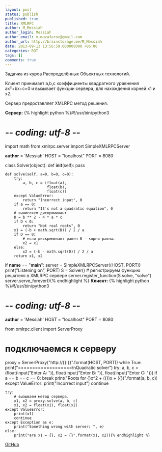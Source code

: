 ```yaml
---
layout: post
status: publish
published: true
title: XMLRPC
author: M_Messiah
author_login: Messiah
author_email: m.muzafarov@gmail.com
author_url: http://brainstorage.me/M_Messiah
date: 2013-09-13 13:56:50.000000000 +06:00
categories: ROT
tags: []
comments: true
---
```

Задачка из курса Распределённых Объектных технологий.

Клиент принимает a,b,c коэффициенты квадратного уравнения ax&sup2;+bx+c=0 и вызывает функции сервера, для нахождения корней x1 и x2.

Сервер предоставляет XMLRPC метод решения.

<!--more-->

**Сервер:**
{% highlight python %}#!/usr/bin/python3
# -*- coding: utf-8 -*-
import math
from xmlrpc.server import SimpleXMLRPCServer

__author__ = 'Messiah'
HOST = "localhost"
PORT = 8080

class Solver(object):
    def __init__(self):
        pass

    def solve(self, a=0, b=0, c=0):
        try:
            a, b, c = (float(a),
                       float(b),
                       float(c))
        except ValueError:
            return "Incorrect input", 0
        if a == 0:
            return "It's not a quadratic equation", 0
        # вычисляем дискриминант
        D = b ** 2 - 4 * a * c
        if D < 0:
            return "Not real roots", 0
        x1 = (-b + math.sqrt(D)) / 2 / a
        if D == 0:
            # если дискриминант равен 0 - корни равны.
            x2 = x1
        else:
            x2 = (-b - math.sqrt(D)) / 2 / a
        return x1, x2

if __name__ == "__main__":
    server = SimpleXMLRPCServer((HOST, PORT))
    print("Listening on", PORT)
    S = Solver()
    # регистрируем функцию решателя в XMLRPC сервере
    server.register_function(S.solve, "solve")
    server.serve_forever(){% endhighlight %}
**Клиент:**
{% highlight python %}#!/usr/bin/python3
# -*- coding: utf-8 -*-

__author__ = 'Messiah'
HOST = "localhost"
PORT = 8080

from xmlrpc.client import ServerProxy

# подключаемся к серверу
proxy = ServerProxy("http://{}:{}".format(HOST, PORT))
while True:
    print("===================\nQuadratic solver")
    try:
        a, b, c = (float(input("Enter A: ")),
                   float(input("Enter B: ")),
                   float(input("Enter C: ")))
        if a == b == c == 0:
            break
        print("Roots for {}x^2 + ({})x + ({})".format(a, b, c))
    except ValueError:
        print("Incorrect input")
        continue

    try:
        # вызываем метод сервера.
        x1, x2 = proxy.solve(a, b, c)
        x1, x2 = float(x1), float(x2)
    except ValueError:
        print(x1)
        continue
    except Exception as e:
        print("Something wrong with server: ", e)
    else:
        print("are x1 = {}, x2 = {}".format(x1, x2)){% endhighlight %}

[GitHub](https://github.com/m-muzafarov/ROT/tree/master/Task2)